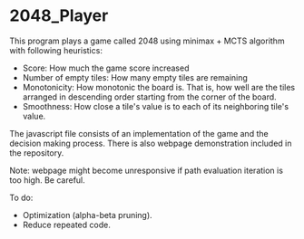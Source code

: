 # 2048_Player

This program plays a game called 2048 using minimax + MCTS algorithm with following heuristics:
- Score: How much the game score increased
- Number of empty tiles: How many empty tiles are remaining
- Monotonicity: How monotonic the board is. That is, how well are the tiles arranged in descending order starting from the corner of the board.
- Smoothness: How close a tile's value is to each of its neighboring tile's value.

The javascript file consists of an implementation of the game and the decision making process.
There is also webpage demonstration included in the repository.

Note: webpage might become unresponsive if path evaluation iteration is too high. Be careful.

To do:
- Optimization (alpha-beta pruning).
- Reduce repeated code.
